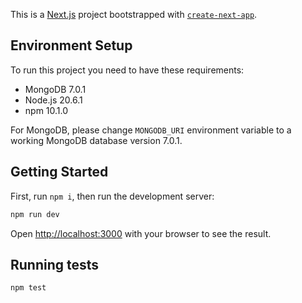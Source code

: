 This is a [Next.js](https://nextjs.org/) project bootstrapped with [`create-next-app`](https://github.com/vercel/next.js/tree/canary/packages/create-next-app).

## Environment Setup

To run this project you need to have these requirements:

- MongoDB 7.0.1
- Node.js 20.6.1
- npm 10.1.0

For MongoDB, please change `MONGODB_URI` environment variable to a working
MongoDB database version 7.0.1.

## Getting Started

First, run `npm i`, then run the development server:

```bash
npm run dev
```

Open [http://localhost:3000](http://localhost:3000) with your browser to see the result.

## Running tests

```bash
npm test
```

